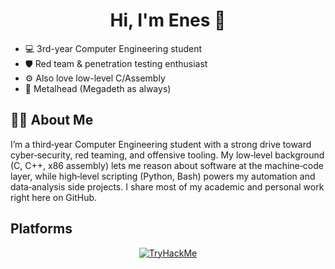 <h1 align="center">Hi, I'm Enes 👋</h1>

- 💻 3rd-year Computer Engineering student
- 🛡️ Red team & penetration testing enthusiast
- ⚙️ Also love low-level C/Assembly 
- 🎸 Metalhead (Megadeth as always)

## 🧑‍💻 About Me

I’m a third‑year Computer Engineering student with a strong drive toward cyber‑security, red teaming, and offensive tooling. My low‑level background (C, C++, x86 assembly) lets me reason about software at the machine‑code layer, while high‑level scripting (Python, Bash) powers my automation and data‑analysis side projects. I share most of my academic and personal work right here on GitHub.

## Platforms

<p align="center">
  <a href="https://tryhackme.com/p/karmagedon" target="_blank">
    <img src="https://tryhackme-badges.s3.amazonaws.com/karmagedon.png" alt="TryHackMe" />
  </a>
</p>
